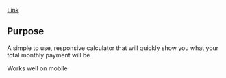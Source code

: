 [Link](https://drowe1.github.io/mortgageCalculator/) 

## Purpose

A simple to use, responsive calculator that will quickly show you what your total monthly payment will be

Works well on mobile
